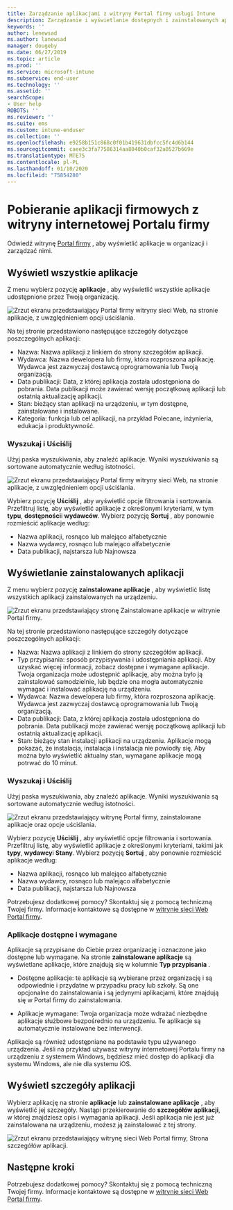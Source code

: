 ```yaml
---
title: Zarządzanie aplikacjami z witryny Portal firmy usługi Intune
description: Zarządzanie i wyświetlanie dostępnych i zainstalowanych aplikacji
keywords: ''
author: lenewsad
ms.author: lanewsad
manager: dougeby
ms.date: 06/27/2019
ms.topic: article
ms.prod: ''
ms.service: microsoft-intune
ms.subservice: end-user
ms.technology: ''
ms.assetid: ''
searchScope:
- User help
ROBOTS: ''
ms.reviewer: ''
ms.suite: ems
ms.custom: intune-enduser
ms.collection: ''
ms.openlocfilehash: e9258b151c868c0f01b419631dbfcc5fc4d6b144
ms.sourcegitcommit: caee3c3fa77586314aa8040b0caf32a0527b669e
ms.translationtype: MTE75
ms.contentlocale: pl-PL
ms.lasthandoff: 01/10/2020
ms.locfileid: "75854280"
---
```

# <a name="manage-apps-from-the-company-portal-website"></a>Pobieranie aplikacji firmowych z witryny internetowej Portalu firmy 
Odwiedź witrynę [Portal firmy](https://portal.manage.microsoft.com) , aby wyświetlić aplikacje w organizacji i zarządzać nimi. 

## <a name="view-all-apps"></a>Wyświetl wszystkie aplikacje  
Z menu wybierz pozycję **aplikacje** , aby wyświetlić wszystkie aplikacje udostępnione przez Twoją organizację. 

   ![Zrzut ekranu przedstawiający Portal firmy witryny sieci Web, na stronie aplikacje, z uwzględnieniem opcji uściślania.](./media/intune-view-apps-1907.png)  

Na tej stronie przedstawiono następujące szczegóły dotyczące poszczególnych aplikacji:  

* Nazwa: Nazwa aplikacji z linkiem do strony szczegółów aplikacji.
* Wydawca: Nazwa dewelopera lub firmy, która rozproszona aplikację. Wydawca jest zazwyczaj dostawcą oprogramowania lub Twoją organizacją.  
* Data publikacji: Data, z której aplikacja została udostępniona do pobrania. Data publikacji może zawierać wersję początkową aplikacji lub ostatnią aktualizację aplikacji.
* Stan: bieżący stan aplikacji na urządzeniu, w tym dostępne, zainstalowane i instalowane. 
* Kategoria: funkcja lub cel aplikacji, na przykład Polecane, inżynieria, edukacja i produktywność.  

### <a name="search-and-refine"></a>Wyszukaj i Uściślij   

Użyj paska wyszukiwania, aby znaleźć aplikacje. Wyniki wyszukiwania są sortowane automatycznie według istotności.  

   ![Zrzut ekranu przedstawiający Portal firmy witryny sieci Web, na stronie aplikacje, z uwzględnieniem opcji uściślania.](./media/intune-refine-all-apps-1907.png)  

Wybierz pozycję **Uściślij** , aby wyświetlić opcje filtrowania i sortowania. Przefiltruj listę, aby wyświetlić aplikacje z określonymi kryteriami, w tym **typu**, **dostępności**i **wydawców**. Wybierz pozycję **Sortuj** , aby ponownie rozmieścić aplikacje według:

* Nazwa aplikacji, rosnąco lub malejąco alfabetycznie 
* Nazwa wydawcy, rosnąco lub malejąco alfabetycznie 
* Data publikacji, najstarsza lub Najnowsza  

## <a name="view-installed-apps"></a>Wyświetlanie zainstalowanych aplikacji  
Z menu wybierz pozycję **zainstalowane aplikacje** , aby wyświetlić listę wszystkich aplikacji zainstalowanych na urządzeniu.  

   ![Zrzut ekranu przedstawiający stronę Zainstalowane aplikacje w witrynie Portal firmy.](./media/intune-installed-apps-1907.png)  


Na tej stronie przedstawiono następujące szczegóły dotyczące poszczególnych aplikacji:  

* Nazwa: Nazwa aplikacji z linkiem do strony szczegółów aplikacji.
* Typ przypisania: sposób przypisywania i udostępniania aplikacji. Aby uzyskać więcej informacji, zobacz dostępne i wymagane aplikacje. Twoja organizacja może udostępnić aplikację, aby można było ją zainstalować samodzielnie, lub będzie ona mogła automatycznie wymagać i instalować aplikację na urządzeniu.  
* Wydawca: Nazwa dewelopera lub firmy, która rozproszona aplikację. Wydawca jest zazwyczaj dostawcą oprogramowania lub Twoją organizacją.  
* Data publikacji: Data, z której aplikacja została udostępniona do pobrania. Data publikacji może zawierać wersję początkową aplikacji lub ostatnią aktualizację aplikacji.
* Stan: bieżący stan instalacji aplikacji na urządzeniu. Aplikacje mogą pokazać, że instalacja, instalacja i instalacja nie powiodły się. Aby można było wyświetlić aktualny stan, wymagane aplikacje mogą potrwać do 10 minut.  

### <a name="search-and-refine"></a>Wyszukaj i Uściślij  

Użyj paska wyszukiwania, aby znaleźć aplikacje. Wyniki wyszukiwania są sortowane automatycznie według istotności.  

   ![Zrzut ekranu przedstawiający witrynę Portal firmy, zainstalowane aplikacje oraz opcje uściślania.](./media/intune-installed-refine-1907.png)  

Wybierz pozycję **Uściślij** , aby wyświetlić opcje filtrowania i sortowania. Przefiltruj listę, aby wyświetlić aplikacje z określonymi kryteriami, takimi jak **typy**, **wydawcy**i **Stany**. Wybierz pozycję **Sortuj** , aby ponownie rozmieścić aplikacje według:

* Nazwa aplikacji, rosnąco lub malejąco alfabetycznie  
* Nazwa wydawcy, rosnąco lub malejąco alfabetycznie  
* Data publikacji, najstarsza lub Najnowsza  

Potrzebujesz dodatkowej pomocy? Skontaktuj się z pomocą techniczną Twojej firmy. Informacje kontaktowe są dostępne w [witrynie sieci Web Portal firmy](https://go.microsoft.com/fwlink/?linkid=2010980).  

### <a name="available-and-required-apps"></a>Aplikacje dostępne i wymagane
Aplikacje są przypisane do Ciebie przez organizację i oznaczone jako dostępne lub wymagane. Na stronie **zainstalowane aplikacje** są wyświetlane aplikacje, które znajdują się w kolumnie **Typ przypisania** . 


* Dostępne aplikacje: te aplikacje są wybierane przez organizację i są odpowiednie i przydatne w przypadku pracy lub szkoły. Są one opcjonalne do zainstalowania i są jedynymi aplikacjami, które znajdują się w Portal firmy do zainstalowania. 

* Aplikacje wymagane: Twoja organizacja może wdrażać niezbędne aplikacje służbowe bezpośrednio na urządzeniu. Te aplikacje są automatycznie instalowane bez interwencji. 

Aplikacje są również udostępniane na podstawie typu używanego urządzenia. Jeśli na przykład używasz witryny internetowej Portalu firmy na urządzeniu z systemem Windows, będziesz mieć dostęp do aplikacji dla systemu Windows, ale nie dla systemu iOS.  

## <a name="view-app-details"></a>Wyświetl szczegóły aplikacji  
Wybierz aplikację na stronie **aplikacje** lub **zainstalowane aplikacje** , aby wyświetlić jej szczegóły. Nastąpi przekierowanie do **szczegółów aplikacji**, w której znajdziesz opis i wymagania aplikacji. Jeśli aplikacja nie jest już zainstalowana na urządzeniu, możesz ją zainstalować z tej strony. 


   ![Zrzut ekranu przedstawiający witrynę sieci Web Portal firmy, Strona szczegółów aplikacji.](./media/intune-app-details-1907.png)  

## <a name="next-steps"></a>Następne kroki
Potrzebujesz dodatkowej pomocy? Skontaktuj się z pomocą techniczną Twojej firmy. Informacje kontaktowe są dostępne w [witrynie sieci Web Portal firmy](https://go.microsoft.com/fwlink/?linkid=2010980).  
